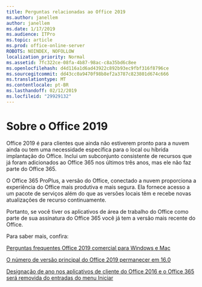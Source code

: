 ```yaml
---
title: Perguntas relacionadas ao Office 2019
ms.author: janellem
author: janellem
ms.date: 1/17/2019
ms.audience: ITPro
ms.topic: article
ms.prod: office-online-server
ROBOTS: NOINDEX, NOFOLLOW
localization_priority: Normal
ms.assetid: 7fc322ce-08fa-4b87-98ac-c8a35bd6c8ee
ms.openlocfilehash: d4d116a1d6ad43922c892b93ec9fbf316f8796ce
ms.sourcegitcommit: dd43cc0a9470f98b8ef2a3787c823801d674c666
ms.translationtype: MT
ms.contentlocale: pt-BR
ms.lasthandoff: 02/12/2019
ms.locfileid: "29929132"
---
```

# <a name="about-office-2019"></a>Sobre o Office 2019

Office 2019 é para clientes que ainda não estiverem pronto para a nuvem ainda ou tem uma necessidade específica para o local ou híbrida implantação do Office. Inclui um subconjunto consistente de recursos que já foram adicionados ao Office 365 nos últimos três anos, mas ele não faz parte do Office 365.
  
O Office 365 ProPlus, a versão do Office, conectado a nuvem proporciona a experiência do Office mais produtiva e mais segura. Ela fornece acesso a um pacote de serviços além do que as versões locais têm e recebe novas atualizações de recurso continuamente.
  
Portanto, se você tiver os aplicativos de área de trabalho do Office como parte de sua assinatura do Office 365 você já tem a versão mais recente do Office.
  
Para saber mais, confira:
  
[Perguntas frequentes Office 2019 comercial para Windows e Mac](https://support.microsoft.com/help/4133312)
  
[O número de versão principal do Office 2019 permanecer em 16.0](https://docs.microsoft.com/deployoffice/office2019/overview)
  
[Designação de ano nos aplicativos de cliente do Office 2016 e o Office 365 será removida do entradas do menu Iniciar](https://support.office.com/article/8fe5e052-76d2-49de-af30-2e84ed3da907?wt.mc_id=Alchemy_ClientDIA)
  

